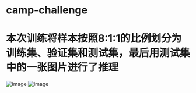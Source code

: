 # camp-challenge
# 本次训练将样本按照8:1:1的比例划分为训练集、验证集和测试集，最后用测试集中的一张图片进行了推理
![image](https://github.com/aniu2022/camp-challenge/assets/109943973/3d620b85-4b23-416d-99d4-a8bcd36506c3)
![image](https://github.com/aniu2022/camp-challenge/assets/109943973/1db8c40a-9a98-497d-8ce9-1f525beb3d2b)
